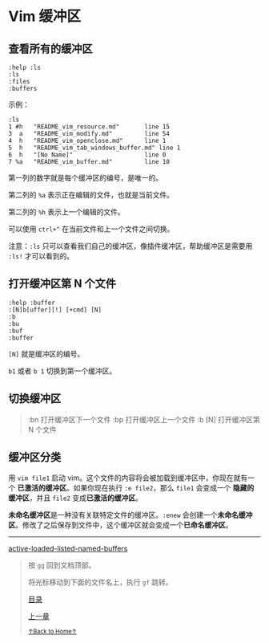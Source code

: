 # Vim 缓冲区

## 查看所有的缓冲区

```
:help :ls
:ls
:files
:buffers
```

示例：

```
:ls
1 #h   "README_vim_resource.md"       line 15
3  a   "README_vim_modify.md"         line 54
4  h   "README_vim_openclose.md"      line 1
5  h   "README_vim_tab_windows_buffer.md" line 1
6  h   "[No Name]"                    line 0
7 %a   "README_vim_buffer.md"         line 10
```

第一列的数字就是每个缓冲区的编号，是唯一的。

第二列的 `%a` 表示正在编辑的文件，也就是当前文件。

第二列的 `%h` 表示上一个编辑的文件。

可以使用 `ctrl+^` 在当前文件和上一个文件之间切换。

注意：`:ls` 只可以查看我们自己的缓冲区，像插件缓冲区，帮助缓冲区是需要用 `:ls!`
才可以看到的。

## 打开缓冲区第 N 个文件

```
:help :buffer
:[N]b[uffer][!] [+cmd] [N]
:b
:bu
:buf
:buffer
```

`[N]` 就是缓冲区的编号。

`b1` 或者 `b 1` 切换到第一个缓冲区。

## 切换缓冲区

> :bn 打开缓冲区下一个文件
> :bp 打开缓冲区上一个文件
> :b [N] 打开缓冲区第 N 个文件

## 缓冲区分类

用 `vim file1` 启动 vim。这个文件的内容将会被加载到缓冲区中，你现在就有一个
**已激活的缓冲区**。如果你现在执行 `:e file2`，那么 `file1` 会变成一个
**隐藏的缓冲区**，并且 `file2` 变成**已激活的缓冲区**。

**未命名缓冲区**是一种没有关联特定文件的缓冲区。`:enew` 会创建一个**未命名缓冲区**。修改了之后保存到文件中，这个缓冲区就会变成一个**已命名缓冲区**。

* * *

[active-loaded-listed-named-buffers](https://github.com/mhinz/vim-galore#active-loaded-listed-named-buffers)

> 按 `gg` 回到文档顶部。
>
> 将光标移动到下面的文件名上，执行 `gf` 跳转。
>
> [目录](/github/_sidebar)
>
> [上一章](/github/vim/README_vim_1.7_windows.md)
>
> <a href='https://github.com/MDGSF/MyVim'><small>↑Back to Home↑</small></a>

